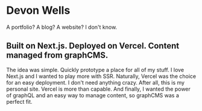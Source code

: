 # Devon Wells

A portfolio? A blog? A website? I don't know.

## Built on Next.js. Deployed on Vercel. Content managed from graphCMS.

The idea was simple. Quickly prototype a place for all of my stuff. I love Next.js and I wanted to play more with SSR.
Naturally, Vercel was the choice for an easy deployment. I don't need anything crazy. After all, this is my personal site. Vercel is more than capable.
And finally, I wanted the power of graphQL and an easy way to manage content, so graphCMS was a perfect fit.
